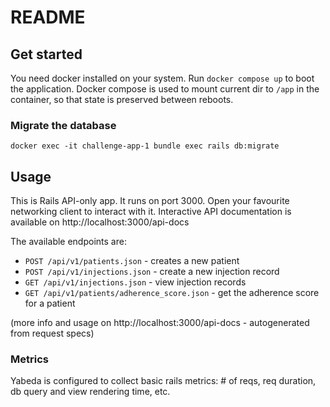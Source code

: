 # README

## Get started

You need docker installed on your system. Run `docker compose up` to boot the application.
Docker compose is used to mount current dir to `/app` in the container, so that state is
preserved between reboots.

### Migrate the database

    docker exec -it challenge-app-1 bundle exec rails db:migrate

## Usage

This is Rails API-only app. It runs on port 3000. Open your favourite networking client to
interact with it. Interactive API documentation is available on http://localhost:3000/api-docs

The available endpoints are:

* `POST /api/v1/patients.json` - creates a new patient
* `POST /api/v1/injections.json` - create a new injection record
* `GET /api/v1/injections.json` - view injection records
* `GET /api/v1/patients/adherence_score.json` - get the adherence score for a patient

(more info and usage on http://localhost:3000/api-docs - autogenerated from request specs)

### Metrics
Yabeda is configured to collect basic rails metrics: # of reqs, req duration, db query and
view rendering time, etc.

